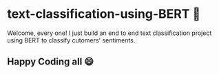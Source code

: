 # text-classification-using-BERT :rocket: 
Welcome, every one!
I just build an end to end text classification project using BERT to classify cutomers' sentiments.
## Happy Coding all :smile:
